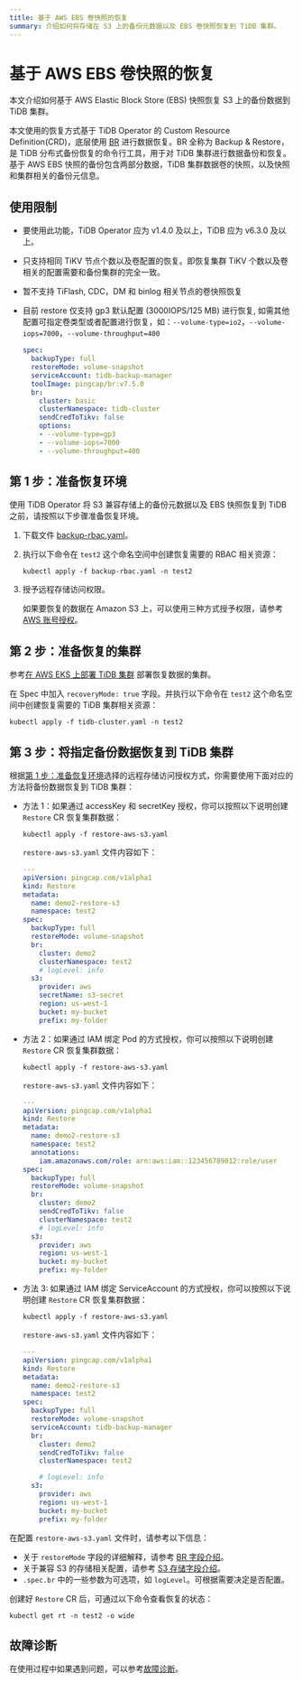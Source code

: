 ```yaml
---
title: 基于 AWS EBS 卷快照的恢复
summary: 介绍如何将存储在 S3 上的备份元数据以及 EBS 卷快照恢复到 TiDB 集群。
---
```


# 基于 AWS EBS 卷快照的恢复

本文介绍如何基于 AWS Elastic Block Store (EBS) 快照恢复 S3 上的备份数据到 TiDB 集群。

本文使用的恢复方式基于 TiDB Operator 的 Custom Resource Definition(CRD)，底层使用 [BR](https://docs.pingcap.com/zh/tidb/stable/backup-and-restore-overview) 进行数据恢复。BR 全称为 Backup & Restore，是 TiDB 分布式备份恢复的命令行工具，用于对 TiDB 集群进行数据备份和恢复。基于 AWS EBS 快照的备份包含两部分数据，TiDB 集群数据卷的快照，以及快照和集群相关的备份元信息。

## 使用限制

- 要使用此功能，TiDB Operator 应为 v1.4.0 及以上，TiDB 应为 v6.3.0 及以上。
- 只支持相同 TiKV 节点个数以及卷配置的恢复。即恢复集群 TiKV 个数以及卷相关的配置需要和备份集群的完全一致。
- 暂不支持 TiFlash, CDC，DM 和 binlog 相关节点的卷快照恢复
- 目前 restore 仅支持 gp3 默认配置 (3000IOPS/125 MB) 进行恢复, 如需其他配置可指定卷类型或者配置进行恢复，如：`--volume-type=io2`，`--volume-iops=7000`，`--volume-throughput=400`

  ```yaml
  spec:
    backupType: full
    restoreMode: volume-snapshot
    serviceAccount: tidb-backup-manager
    toolImage: pingcap/br:v7.5.0
    br:
      cluster: basic
      clusterNamespace: tidb-cluster
      sendCredToTikv: false
      options:
      - --volume-type=gp3
      - --volume-iops=7000
      - --volume-throughput=400
  ```

## 第 1 步：准备恢复环境

使用 TiDB Operator 将 S3 兼容存储上的备份元数据以及 EBS 快照恢复到 TiDB 之前，请按照以下步骤准备恢复环境。

1. 下载文件 [backup-rbac.yaml](https://github.com/pingcap/tidb-operator/blob/master/manifests/backup/backup-rbac.yaml)。

2. 执行以下命令在 `test2` 这个命名空间中创建恢复需要的 RBAC 相关资源：

    ```shell
    kubectl apply -f backup-rbac.yaml -n test2
    ```

3. 授予远程存储访问权限。

    如果要恢复的数据在 Amazon S3 上，可以使用三种方式授予权限，请参考 [AWS 账号授权](grant-permissions-to-remote-storage.md#aws-账号授权)。

## 第 2 步：准备恢复的集群

参考[在 AWS EKS 上部署 TiDB 集群](deploy-on-aws-eks.md) 部署恢复数据的集群。

在 Spec 中加入 `recoveryMode: true` 字段。并执行以下命令在 `test2` 这个命名空间中创建恢复需要的 TiDB 集群相关资源：

```shell
kubectl apply -f tidb-cluster.yaml -n test2
```

## 第 3 步：将指定备份数据恢复到 TiDB 集群

根据[第 1 步：准备恢复环境](#第-1-步准备恢复环境)选择的远程存储访问授权方式，你需要使用下面对应的方法将备份数据恢复到 TiDB 集群：

+ 方法 1：如果通过 accessKey 和 secretKey 授权，你可以按照以下说明创建 `Restore` CR 恢复集群数据：

    ```shell
    kubectl apply -f restore-aws-s3.yaml
    ```

    `restore-aws-s3.yaml` 文件内容如下：

    ```yaml
    ---
    apiVersion: pingcap.com/v1alpha1
    kind: Restore
    metadata:
      name: demo2-restore-s3
      namespace: test2
    spec:
      backupType: full
      restoreMode: volume-snapshot
      br:
        cluster: demo2
        clusterNamespace: test2
        # logLevel: info
      s3:
        provider: aws
        secretName: s3-secret
        region: us-west-1
        bucket: my-bucket
        prefix: my-folder
    ```

+ 方法 2：如果通过 IAM 绑定 Pod 的方式授权，你可以按照以下说明创建 `Restore` CR 恢复集群数据：

    ```shell
    kubectl apply -f restore-aws-s3.yaml
    ```

    `restore-aws-s3.yaml` 文件内容如下：

    ```yaml
    ---
    apiVersion: pingcap.com/v1alpha1
    kind: Restore
    metadata:
      name: demo2-restore-s3
      namespace: test2
      annotations:
        iam.amazonaws.com/role: arn:aws:iam::123456789012:role/user
    spec:
      backupType: full
      restoreMode: volume-snapshot
      br:
        cluster: demo2
        sendCredToTikv: false
        clusterNamespace: test2
        # logLevel: info
      s3:
        provider: aws
        region: us-west-1
        bucket: my-bucket
        prefix: my-folder
    ```

+ 方法 3: 如果通过 IAM 绑定 ServiceAccount 的方式授权，你可以按照以下说明创建 `Restore` CR 恢复集群数据：

    ```shell
    kubectl apply -f restore-aws-s3.yaml
    ```

    `restore-aws-s3.yaml` 文件内容如下：

    ```yaml
    ---
    apiVersion: pingcap.com/v1alpha1
    kind: Restore
    metadata:
      name: demo2-restore-s3
      namespace: test2
    spec:
      backupType: full
      restoreMode: volume-snapshot
      serviceAccount: tidb-backup-manager
      br:
        cluster: demo2
        sendCredToTikv: false
        clusterNamespace: test2

        # logLevel: info
      s3:
        provider: aws
        region: us-west-1
        bucket: my-bucket
        prefix: my-folder
    ```

在配置 `restore-aws-s3.yaml` 文件时，请参考以下信息：

- 关于 `restoreMode` 字段的详细解释，请参考 [BR 字段介绍](backup-restore-cr.md#br-字段介绍)。
- 关于兼容 S3 的存储相关配置，请参考 [S3 存储字段介绍](backup-restore-cr.md#s3-存储字段介绍)。
- `.spec.br` 中的一些参数为可选项，如 `logLevel`。可根据需要决定是否配置。

创建好 `Restore` CR 后，可通过以下命令查看恢复的状态：

```shell
kubectl get rt -n test2 -o wide
```

## 故障诊断

在使用过程中如果遇到问题，可以参考[故障诊断](deploy-failures.md)。